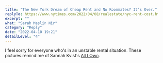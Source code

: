 ```yaml
---
title: "The New York Dream of Cheap Rent and No Roommates? It’s Over."
replyTo: https://www.nytimes.com/2022/04/08/realestate/nyc-rent-cost.html
excerpt: ""
what: "Sarah Maslin Nir"
category: "Reply"
date: "2022-04-10 19:21"
detailLevel: "4"
---
```

I feel sorry for everyone who's in an unstable rental situation. These pictures remind me of Sannah Kvist's [All I Own](https://www.gessato.com/all-i-own-by-sannah-kvist/).